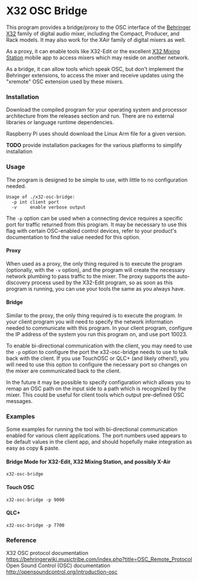 # X32 OSC Bridge

This program provides a bridge/proxy to the OSC interface of the [Behringer X32](https://www.behringer.com/product.html?modelCode=P0ASF)
family of digital audio mixer, including the Compact, Producer, and Rack models.  It may also work for the XAir family
of digital mixers as well.

As a proxy, it can enable tools like X32-Edit or the excellent [X32 Mixing Station](https://play.google.com/store/apps/details?id=com.davidgiga1993.mixingstation)
mobile app to access mixers which may reside on another network.

As a bridge, it can allow tools which speak OSC, but don't implement the Behringer extensions, to access the mixer and
receive updates using the "xremote" OSC extension used by these mixers.

### Installation

Download the compiled program for your operating system and processor architecture from the releases section and run.
There are no external libraries or language runtime dependencies.

Raspberry Pi uses should download the Linux Arm file for a given version.

**TODO** provide installation packages for the various platforms to simplify installation

### Usage

The program is designed to be simple to use, with little to no configuration needed.

```text
Usage of ./x32-osc-bridge:
  -p int client port
  -v	 enable verbose output
```

The `-p` option can be used when a connecting device requires a specific port for traffic returned from this program.
It may be necessary to use this flag with certain OSC-enabled control devices, refer to your product's documentation to
find the value needed for this option.

#### Proxy

When used as a proxy, the only thing required is to execute the program (optionally, with the `-v` option), and the
program will create the necessary network plumbing to pass traffic to the mixer.  The proxy supports the auto-discovery
process used by the X32-Edit program, so as soon as this program is running, you can use your tools the same as you always
have.

#### Bridge

Similar to the proxy, the only thing required is to execute the program.  In your client program you will need to specify
the network information needed to communicate with this program.  In your client program, configure the IP address of the
system you run this program on, and use port 10023.

To enable bi-directional communication with the client, you may need to use the `-p` option to configure the port the
x32-osc-bridge needs to use to talk back with the client.  If you use TouchOSC or QLC+ (and likely others!), you will
need to use this option to configure the necessary port so changes on the mixer are communicated back to the client.

In the future it may be possible to specify configuration which allows you to remap an OSC path on the input side to a
path which is recognized by the mixer.  This could be useful for client tools which output pre-defined OSC messages.

### Examples

Some examples for running the tool with bi-directional communication enabled for various client applications.  The port
numbers used appears to be default values in the client app, and should hopefully make integration as easy as copy & paste.

#### Bridge Mode for X32-Edit, X32 Mixing Station, and possibly X-Air
```shell
x32-osc-bridge
```

#### Touch OSC
```shell
x32-osc-bridge -p 9000
```

#### QLC+
```shell
x32-osc-bridge -p 7700
```

### Reference

X32 OSC protocol documentation https://behringerwiki.musictribe.com/index.php?title=OSC_Remote_Protocol  
Open Sound Control (OSC) documentation http://opensoundcontrol.org/introduction-osc
